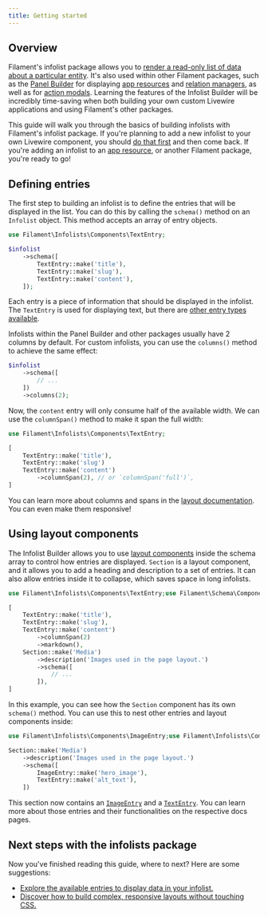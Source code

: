 ```yaml
---
title: Getting started
---
```


## Overview

Filament's infolist package allows you to [render a read-only list of data about a particular entity](adding-an-infolist-to-a-livewire-component). It's also used within other Filament packages, such as the [Panel Builder](../panels) for displaying [app resources](../panels/resources/getting-started) and [relation managers](../panels/resources/relation-managers), as well as for [action modals](../actions). Learning the features of the Infolist Builder will be incredibly time-saving when both building your own custom Livewire applications and using Filament's other packages.

This guide will walk you through the basics of building infolists with Filament's infolist package. If you're planning to add a new infolist to your own Livewire component, you should [do that first](adding-an-infolist-to-a-livewire-component) and then come back. If you're adding an infolist to an [app resource](../panels/resources/getting-started), or another Filament package, you're ready to go!

## Defining entries

The first step to building an infolist is to define the entries that will be displayed in the list. You can do this by calling the `schema()` method on an `Infolist` object. This method accepts an array of entry objects.

```php
use Filament\Infolists\Components\TextEntry;

$infolist
    ->schema([
        TextEntry::make('title'),
        TextEntry::make('slug'),
        TextEntry::make('content'),
    ]);
```

Each entry is a piece of information that should be displayed in the infolist. The `TextEntry` is used for displaying text, but there are [other entry types available](entries/getting-started#available-entries).

Infolists within the Panel Builder and other packages usually have 2 columns by default. For custom infolists, you can use the `columns()` method to achieve the same effect:

```php
$infolist
    ->schema([
        // ...
    ])
    ->columns(2);
```

Now, the `content` entry will only consume half of the available width. We can use the `columnSpan()` method to make it span the full width:

```php
use Filament\Infolists\Components\TextEntry;

[
    TextEntry::make('title'),
    TextEntry::make('slug')
    TextEntry::make('content')
        ->columnSpan(2), // or `columnSpan('full')`,
]
```

You can learn more about columns and spans in the [layout documentation](layout/grid). You can even make them responsive!

## Using layout components

The Infolist Builder allows you to use [layout components](layout/getting-started#available-layout-components) inside the schema array to control how entries are displayed. `Section` is a layout component, and it allows you to add a heading and description to a set of entries. It can also allow entries inside it to collapse, which saves space in long infolists.

```php
use Filament\Infolists\Components\TextEntry;use Filament\Schema\Components\Section;

[
    TextEntry::make('title'),
    TextEntry::make('slug'),
    TextEntry::make('content')
        ->columnSpan(2)
        ->markdown(),
    Section::make('Media')
        ->description('Images used in the page layout.')
        ->schema([
            // ...
        ]),
]
```

In this example, you can see how the `Section` component has its own `schema()` method. You can use this to nest other entries and layout components inside:

```php
use Filament\Infolists\Components\ImageEntry;use Filament\Infolists\Components\TextEntry;use Filament\Schema\Components\Section;

Section::make('Media')
    ->description('Images used in the page layout.')
    ->schema([
        ImageEntry::make('hero_image'),
        TextEntry::make('alt_text'),
    ])
```

This section now contains an [`ImageEntry`](entries/image) and a [`TextEntry`](entries/text). You can learn more about those entries and their functionalities on the respective docs pages.

## Next steps with the infolists package

Now you've finished reading this guide, where to next? Here are some suggestions:

- [Explore the available entries to display data in your infolist.](entries/getting-started#available-entries)
- [Discover how to build complex, responsive layouts without touching CSS.](layout/getting-started)
